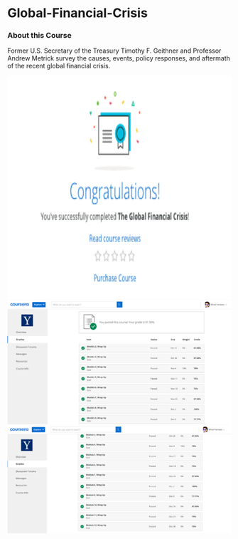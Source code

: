 # Global-Financial-Crisis

### About this Course
Former U.S. Secretary of the Treasury Timothy F. Geithner and Professor Andrew Metrick survey the causes, events, policy responses, and aftermath of the recent global financial crisis.

<img src="./image_gallery/completion.png" height="502" width="1100"/>
<img src="./image_gallery/1.png"/>
<img src="./image_gallery/2.png"/>
